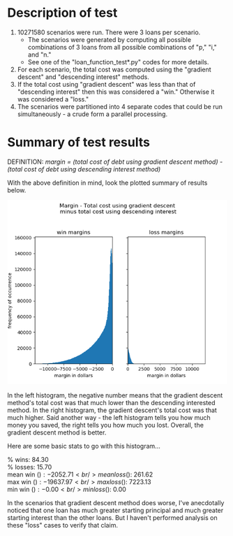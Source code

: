# Description of test
1. 10271580 scenarios were run. There were 3 loans per scenario.
    * The scenarios were generated by computing all possible combinations of 
    3 loans from all possible combinations of "p," "i," and "n."
    * See one of the "loan_function_test*.py" codes for more details.
2. For each scenario, the total cost was computed using the 
"gradient descent" and "descending interest" methods.
3. If the total cost using "gradient descent" was less than that of "descending
interest" then this was considered a "win." Otherwise it was considered a "loss."
4. The scenarios were partitioned into 4 separate codes that could be run
simultaneously - a crude form a parallel processing.

# Summary of test results
DEFINITION:
_margin = (total cost of debt using gradient descent method) - (total cost of debt using descending interest method)_

With the above definition in mind, look the plotted summary of results below.

![Margin win or loss histograms](margins_histogram.png)

In the left histogram, the negative number means that the gradient descent method's total cost was that much lower than the descending interested method. In the right histogram, the gradient descent's total cost was that much higher. Said another way - the left histogram tells you how much money you saved, the right tells you how much you lost. Overall, the gradient descent method is better.

Here are some basic stats to go with this histogram...

% wins:        84.30<br/>
% losses:      15.70<br/>
mean win ($):  -2052.71<br/>
mean loss ($): 261.62<br/>
max win ($):   -19637.97<br/>
max loss ($):  7223.13<br/>
min win ($):   -0.00<br/>
min loss ($):   0.00<br/>

In the scenarios that gradient descent method does worse, I've anecdotally noticed that one loan has much greater starting principal and much greater starting interest than the other loans. But I haven't performed analysis on these "loss" cases to verify that claim.
